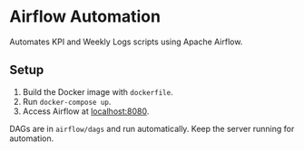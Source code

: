 # Airflow Automation

Automates KPI and Weekly Logs scripts using Apache Airflow.

## Setup

1. Build the Docker image with `dockerfile`.
2. Run `docker-compose up`.
3. Access Airflow at [localhost:8080](http://localhost:8080/).

DAGs are in `airflow/dags` and run automatically. Keep the server running for automation.
